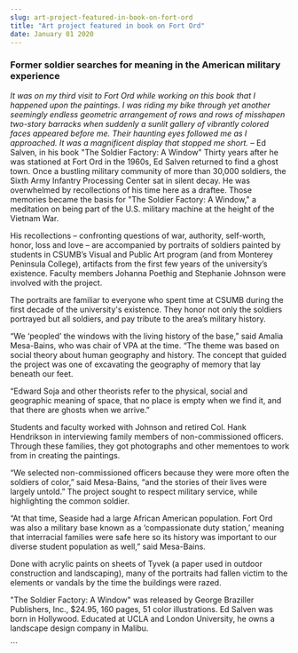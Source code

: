 ```yaml
---
slug: art-project-featured-in-book-on-fort-ord
title: "Art project featured in book on Fort Ord"
date: January 01 2020
---
```


 
<h3>Former soldier searches for meaning in the American military experience</h3>
<p>
  <em
    >It was on my third visit to Fort Ord while working on this book that I
    happened upon the paintings. I was riding my bike through yet another
    seemingly endless geometric arrangement of rows and rows of misshapen
    two-story barracks when suddenly a sunlit gallery of vibrantly colored faces
    appeared before me. Their haunting eyes followed me as I approached. It was
    a magnificent display that stopped me short. –</em
  >
  Ed Salven, in his book "The Soldier Factory: A Window" Thirty years after he
  was stationed at Fort Ord in the 1960s, Ed Salven returned to find a ghost
  town. Once a bustling military community of more than 30,000 soldiers, the
  Sixth Army Infantry Processing Center sat in silent decay. He was overwhelmed
  by recollections of his time here as a draftee. Those memories became the
  basis for "The Soldier Factory: A Window," a meditation on being part of the
  U.S. military machine at the height of the Vietnam War.
</p>
<p>
  His recollections – confronting questions of war, authority, self-worth,
  honor, loss and love – are accompanied by portraits of soldiers painted by
  students in CSUMB’s Visual and Public Art program (and from Monterey Peninsula
  College), artifacts from the first few years of the university’s existence.
  Faculty members Johanna Poethig and Stephanie Johnson were involved with the
  project.
</p>
<p>
  The portraits are familiar to everyone who spent time at CSUMB during the
  first decade of the university's existence. They honor not only the soldiers
  portrayed but all soldiers, and pay tribute to the area’s military history.
</p>
<p>
  “We ‘peopled’ the windows with the living history of the base,” said Amalia
  Mesa-Bains, who was chair of VPA at the time. “The theme was based on social
  theory about human geography and history. The concept that guided the project
  was one of excavating the geography of memory that lay beneath our feet.
</p>
<p>
  “Edward Soja and other theorists refer to the physical, social and geographic
  meaning of space, that no place is empty when we find it, and that there are
  ghosts when we arrive.”
</p>
<p>
  Students and faculty worked with Johnson and retired Col. Hank Hendrikson in
  interviewing family members of non-commissioned officers. Through these
  families, they got photographs and other mementoes to work from in creating
  the paintings.
</p>
<p>
  “We selected non-commissioned officers because they were more often the
  soldiers of color,” said Mesa-Bains, “and the stories of their lives were
  largely untold.” The project sought to respect military service, while
  highlighting the common soldier.
</p>
<p>
  “At that time, Seaside had a large African American population. Fort Ord was
  also a military base known as a ‘compassionate duty station,’ meaning that
  interracial families were safe here so its history was important to our
  diverse student population as well,” said Mesa-Bains.
</p>
<p>
  Done with acrylic paints on sheets of Tyvek (a paper used in outdoor
  construction and landscaping), many of the portraits had fallen victim to the
  elements or vandals by the time the buildings were razed.
</p>
<p>
  "The Soldier Factory: A Window" was released by George Braziller Publishers,
  Inc., $24.95, 160 pages, 51 color illustrations. Ed Salven was born in
  Hollywood. Educated at UCLA and London University, he owns a landscape design
  company in Malibu.
</p>
```

